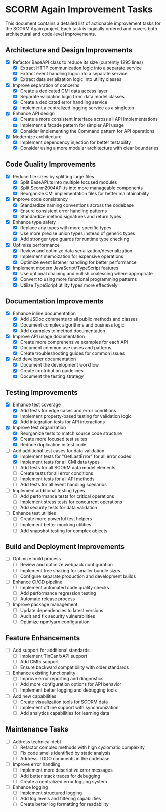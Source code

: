 # SCORM Again Improvement Tasks

This document contains a detailed list of actionable improvement tasks for the SCORM Again project. Each task is
logically ordered and covers both architectural and code-level improvements.

## Architecture and Design Improvements

- [x] Refactor BaseAPI class to reduce its size (currently 1295 lines)
    - [x] Extract HTTP communication logic into a separate service
    - [x] Extract event handling logic into a separate service
    - [x] Extract data serialization logic into utility classes

- [x] Improve separation of concerns
    - [x] Create a dedicated CMI data access layer
    - [x] Separate validation logic from data model classes
    - [x] Create a dedicated error handling service
    - [x] Implement a centralized logging service as a singleton

- [x] Enhance API design
    - [x] Create a more consistent interface across all API implementations
    - [x] Implement a facade pattern for simpler API usage
    - [x] Consider implementing the Command pattern for API operations

- [x] Modernize architecture
    - [x] Implement dependency injection for better testability
    - [x] Consider using a more modular architecture with clear boundaries

## Code Quality Improvements

- [x] Reduce file sizes by splitting large files
    - [x] Split BaseAPI.ts into multiple focused modules
    - [x] Split Scorm2004API.ts into more manageable components
    - [x] Reorganize CMI implementation files for better maintainability

- [x] Improve code consistency
    - [x] Standardize naming conventions across the codebase
    - [x] Ensure consistent error handling patterns
    - [x] Standardize method signatures and return types

- [x] Enhance type safety
    - [x] Replace any types with more specific types
    - [x] Use more precise union types instead of generic types
    - [x] Add stronger type guards for runtime type checking

- [x] Optimize performance
    - [x] Review and optimize data serialization/deserialization
    - [x] Implement memoization for expensive operations
    - [x] Optimize event listener handling for better performance

- [x] Implement modern JavaScript/TypeScript features
    - [x] Use optional chaining and nullish coalescing where appropriate
    - [x] Convert to using more functional programming patterns
    - [x] Utilize TypeScript utility types more effectively

## Documentation Improvements

- [x] Enhance inline documentation
    - [x] Add JSDoc comments to all public methods and classes
    - [x] Document complex algorithms and business logic
    - [x] Add examples to method documentation

- [x] Improve API usage documentation
    - [x] Create more comprehensive examples for each API
    - [x] Document common use cases and patterns
    - [x] Create troubleshooting guides for common issues

- [x] Add developer documentation
    - [x] Document the development workflow
    - [x] Create contribution guidelines
    - [x] Document the testing strategy

## Testing Improvements

- [x] Enhance test coverage
    - [x] Add tests for edge cases and error conditions
    - [x] Implement property-based testing for validation logic
    - [x] Add integration tests for API interactions

- [x] Improve test organization
    - [x] Reorganize tests to match source code structure
    - [x] Create more focused test suites
    - [x] Reduce duplication in test code

- [ ] Add additional test cases for data validation
    - [x] Implement tests for "GetLastError" for all error codes
    - [x] Implement tests for all CMI data types
    - [ ] Add tests for all SCORM data model elements
    - [ ] Create tests for all error conditions
    - [ ] Implement tests for all API methods
    - [ ] Add tests for all event handling scenarios

- [ ] Implement additional testing types
    - [ ] Add performance tests for critical operations
    - [ ] Implement stress tests for concurrent operations
    - [ ] Add security tests for data validation

- [ ] Enhance test utilities
    - [ ] Create more powerful test helpers
    - [ ] Implement better mocking utilities
    - [ ] Add snapshot testing for complex objects

## Build and Deployment Improvements

- [ ] Optimize build process
    - [ ] Review and optimize webpack configuration
    - [ ] Implement tree shaking for smaller bundle sizes
    - [ ] Configure separate production and development builds

- [ ] Enhance CI/CD pipeline
    - [ ] Implement automated code quality checks
    - [ ] Add performance regression testing
    - [ ] Automate release process

- [ ] Improve package management
    - [ ] Update dependencies to latest versions
    - [ ] Audit and fix security vulnerabilities
    - [ ] Optimize npm/yarn configuration

## Feature Enhancements

- [ ] Add support for additional standards
    - [ ] Implement TinCan/xAPI support
    - [ ] Add CMI5 support
    - [ ] Ensure backward compatibility with older standards

- [ ] Enhance existing functionality
    - [ ] Improve error reporting and diagnostics
    - [ ] Add more configuration options for API behavior
    - [ ] Implement better logging and debugging tools

- [ ] Add new capabilities
    - [ ] Create visualization tools for SCORM data
    - [ ] Implement offline support with synchronization
    - [ ] Add analytics capabilities for learning data

## Maintenance Tasks

- [ ] Address technical debt
    - [ ] Refactor complex methods with high cyclomatic complexity
    - [ ] Fix code smells identified by static analysis
    - [ ] Address TODO comments in the codebase

- [ ] Improve error handling
    - [ ] Implement more descriptive error messages
    - [ ] Add better stack traces for debugging
    - [ ] Create a centralized error logging system

- [ ] Enhance logging
    - [ ] Implement structured logging
    - [ ] Add log levels and filtering capabilities
    - [ ] Create better log formatting for readability
